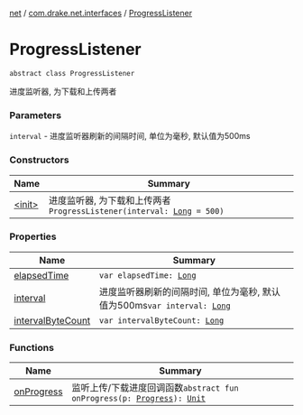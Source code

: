 [net](../../index.md) / [com.drake.net.interfaces](../index.md) / [ProgressListener](./index.md)

# ProgressListener

`abstract class ProgressListener`

进度监听器, 为下载和上传两者

### Parameters

`interval` - 进度监听器刷新的间隔时间, 单位为毫秒, 默认值为500ms

### Constructors

| Name | Summary |
|---|---|
| [&lt;init&gt;](-init-.md) | 进度监听器, 为下载和上传两者`ProgressListener(interval: `[`Long`](https://kotlinlang.org/api/latest/jvm/stdlib/kotlin/-long/index.html)` = 500)` |

### Properties

| Name | Summary |
|---|---|
| [elapsedTime](elapsed-time.md) | `var elapsedTime: `[`Long`](https://kotlinlang.org/api/latest/jvm/stdlib/kotlin/-long/index.html) |
| [interval](interval.md) | 进度监听器刷新的间隔时间, 单位为毫秒, 默认值为500ms`var interval: `[`Long`](https://kotlinlang.org/api/latest/jvm/stdlib/kotlin/-long/index.html) |
| [intervalByteCount](interval-byte-count.md) | `var intervalByteCount: `[`Long`](https://kotlinlang.org/api/latest/jvm/stdlib/kotlin/-long/index.html) |

### Functions

| Name | Summary |
|---|---|
| [onProgress](on-progress.md) | 监听上传/下载进度回调函数`abstract fun onProgress(p: `[`Progress`](../../com.drake.net.component/-progress/index.md)`): `[`Unit`](https://kotlinlang.org/api/latest/jvm/stdlib/kotlin/-unit/index.html) |
